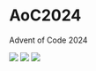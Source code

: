 # AoC2024
Advent of Code 2024


<!--- advent_readme_stars table --->


![](https://img.shields.io/badge/day%20📅-24-blue) ![](https://img.shields.io/badge/stars%20⭐-4-yellow) ![](https://img.shields.io/badge/days%20completed-2-red)